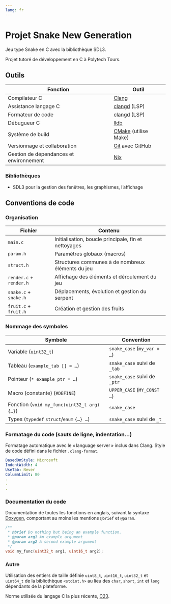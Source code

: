 ```yaml
---
lang: fr
---
```


# Projet Snake New Generation

Jeu type Snake en C avec la bibliothèque SDL3.

Projet tutoré de développement en C à Polytech Tours.

## Outils

| Fonction                                | Outil                                     |
| --------------------------------------- | ----------------------------------------- |
| Compilateur C                           | [Clang](https://clang.llvm.org)           |
| Assistance langage C                    | [clangd](https://clangd.llvm.org) (LSP)   |
| Formateur de code                       | [clangd](https://clangd.llvm.org) (LSP)   |
| Débugueur C                             | [lldb](https://lldb.llvm.org)             |
| Système de build                        | [CMake](https://cmake.org) (utilise Make) |
| Versionnage et collaboration            | [Git](https://git-scm.com) avec GitHub    |
| Gestion de dépendances et environnement | [Nix](https://nixos.org)                  |

### Bibliothèques

- SDL3 pour la gestion des fenêtres, les graphismes, l’affichage

<!-- - SDL3-ttf pour supporter l’écriture dans les fenêtres SDL3 -->

## Conventions de code

### Organisation

| Fichier                 | Contenu                                              |
| ----------------------- | ---------------------------------------------------- |
| `main.c`                | Initialisation, boucle principale, fin et nettoyages |
| `param.h`               | Paramètres globaux (macros)                          |
| `struct.h`              | Structures communes à de nombreux éléments du jeu    |
| `render.c` + `render.h` | Affichage des éléments et déroulement du jeu         |
| `snake.c` + `snake.h`   | Déplacements, évolution et gestion du serpent        |
| `fruit.c` + `fruit.h`   | Création et gestion des fruits                       |

### Nommage des symboles

| Symbole                                     | Convention                   |
| ------------------------------------------- | ---------------------------- |
| Variable (`uint32_t`)                       | `snake_case` (`my_var = …`)  |
| Tableau (`example_tab [] = …`)              | `snake_case` suivi de `_tab` |
| Pointeur (`* example_ptr = …`)              | `snake_case` suivi de `_ptr` |
| Macro (constante) (`#DEFINE`)               | `UPPER_CASE` (`MY_CONST …`)  |
| Fonction (`void my_func(uint32_t arg) {…}`) | `snake_case`                 |
| Types (`typedef` `struct`/`enum` `{…} …`)   | `snake_case` suivi de `_t`   |

### Formatage du code (sauts de ligne, indentation…)

Formatage automatique avec le « language server » inclus dans Clang. Style de
code défini dans le fichier `.clang-format`.

```yml
BasedOnStyle: Microsoft
IndentWidth: 4
UseTab: Never
ColumnLimit: 80
.
.
.
```

### Documentation du code

Documentation de toutes les fonctions en anglais, suivant la syntaxe
[Doxygen](https://www.doxygen.nl/manual), comportant au moins les mentions
`@brief` et `@param`.

```c
/**
 * @brief Do nothing but being an example function.
 * @param arg1 An example argument
 * @param arg2 A second example argument
 */
void my_func(uint32_t arg1, uint16_t arg2);
```

### Autre

Utilisation des entiers de taille définie `uint8_t`, `uint16_t`, `uint32_t` et
`uint64_t` de la bibliothèque `<stdint.h>` au lieu des `char`, `short`, `int` et
`long` dépendants de la plateforme.

Norme utilisée du langage C la plus récente,
[C23](https://en.wikipedia.org/wiki/C23_(C_standard_revision)).
